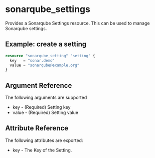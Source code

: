 # sonarqube_settings

Provides a Sonarqube Settings resource. This can be used to manage Sonarqube settings.

## Example: create a setting

```terraform
resource "sonarqube_setting" "setting" {
  key   = "sonar.demo"
  value = "sonarqube@example.org"
}

```

## Argument Reference

The following arguments are supported

- key - (Required) Setting key
- value - (Required) Setting value

## Attribute Reference

The following attributes are exported:

- key - The Key of the Setting.

